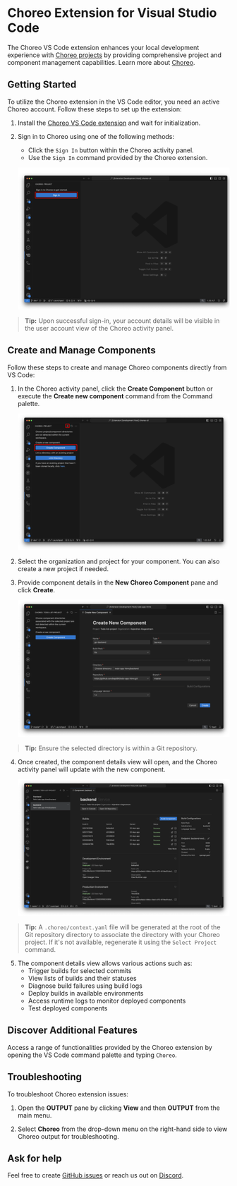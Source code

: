 # Choreo Extension for Visual Studio Code

The Choreo VS Code extension enhances your local development experience with [Choreo projects](https://wso2.com/choreo/) by providing comprehensive project and component management capabilities. Learn more about [Choreo](https://wso2.com/choreo/docs/).

## Getting Started

To utilize the Choreo extension in the VS Code editor, you need an active Choreo account. Follow these steps to set up the extension:

1. Install the [Choreo VS Code extension](https://marketplace.visualstudio.com/items?itemName=WSO2.choreo) and wait for initialization.

2. Sign in to Choreo using one of the following methods:

   - Click the `Sign In` button within the Choreo activity panel.
   - Use the `Sign In` command provided by the Choreo extension.

   ![Sign In](docs/choreo-extension/images/v2/sign-in.png)

> **Tip:** Upon successful sign-in, your account details will be visible in the user account view of the Choreo activity panel.

## Create and Manage Components

Follow these steps to create and manage Choreo components directly from VS Code:

1. In the Choreo activity panel, click the **Create Component** button or execute the **Create new component** command from the Command palette.

   ![Create component button](docs/choreo-extension/images/v2/create-component-btn.png)

2. Select the organization and project for your component. You can also create a new project if needed.

3. Provide component details in the **New Choreo Component** pane and click **Create**.

   ![Component form](docs/choreo-extension/images/v2/component-form.png)

> **Tip:** Ensure the selected directory is within a Git repository.

4. Once created, the component details view will open, and the Choreo activity panel will update with the new component.

   ![Component details](docs/choreo-extension/images/v2/component-details-view.png)

> **Tip:** A `.choreo/context.yaml` file will be generated at the root of the Git repository directory to associate the directory with your Choreo project. If it's not available, regenerate it using the `Select Project` command.

5. The component details view allows various actions such as:
   - Trigger builds for selected commits
   - View lists of builds and their statuses
   - Diagnose build failures using build logs
   - Deploy builds in available environments
   - Access runtime logs to monitor deployed components
   - Test deployed components

## Discover Additional Features

Access a range of functionalities provided by the Choreo extension by opening the VS Code command palette and typing `Choreo`.

## Troubleshooting

To troubleshoot Choreo extension issues:

1. Open the **OUTPUT** pane by clicking **View** and then **OUTPUT** from the main menu.

2. Select **Choreo** from the drop-down menu on the right-hand side to view Choreo output for troubleshooting.

## Ask for help

Feel free to create [GitHub issues](https://github.com/wso2/choreo-vscode/issues) or reach us out on [Discord](https://discord.com/invite/wso2).
